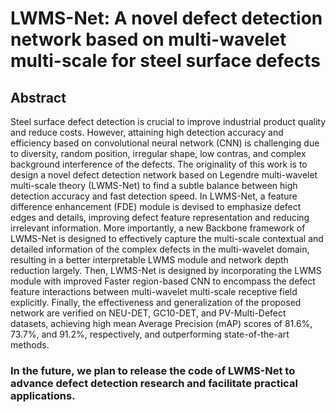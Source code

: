 # LWMS-Net: A novel defect detection network based on multi-wavelet multi-scale for steel surface defects

## Abstract

Steel surface defect detection is crucial to improve industrial product quality and reduce costs. However, attaining high detection accuracy and efficiency based on convolutional neural network (CNN) is challenging due to diversity, random position, irregular shape, low contras, and complex background interference of the defects. The originality of this work is to design a novel defect detection network based on Legendre multi-wavelet multi-scale theory (LWMS-Net) to find a subtle balance between high detection accuracy and fast detection speed. In LWMS-Net, a feature difference enhancement (FDE) module is devised to emphasize defect edges and details, improving defect feature representation and reducing irrelevant information. More importantly, a new Backbone framework of LWMS-Net is designed to effectively capture the multi-scale contextual and detailed information of the complex defects in the multi-wavelet domain, resulting in a better interpretable LWMS module and network depth reduction largely. Then, LWMS-Net is designed by incorporating the LWMS module with improved Faster region-based CNN to encompass the defect feature interactions between multi-wavelet multi-scale receptive field explicitly. Finally, the effectiveness and generalization of the proposed network are verified on NEU-DET, GC10-DET, and PV-Multi-Defect datasets, achieving high mean Average Precision (mAP) scores of 81.6%, 73.7%, and 91.2%, respectively, and outperforming state-of-the-art methods. 


### In the future, we plan to release the code of LWMS-Net to advance defect detection research and facilitate practical applications.

